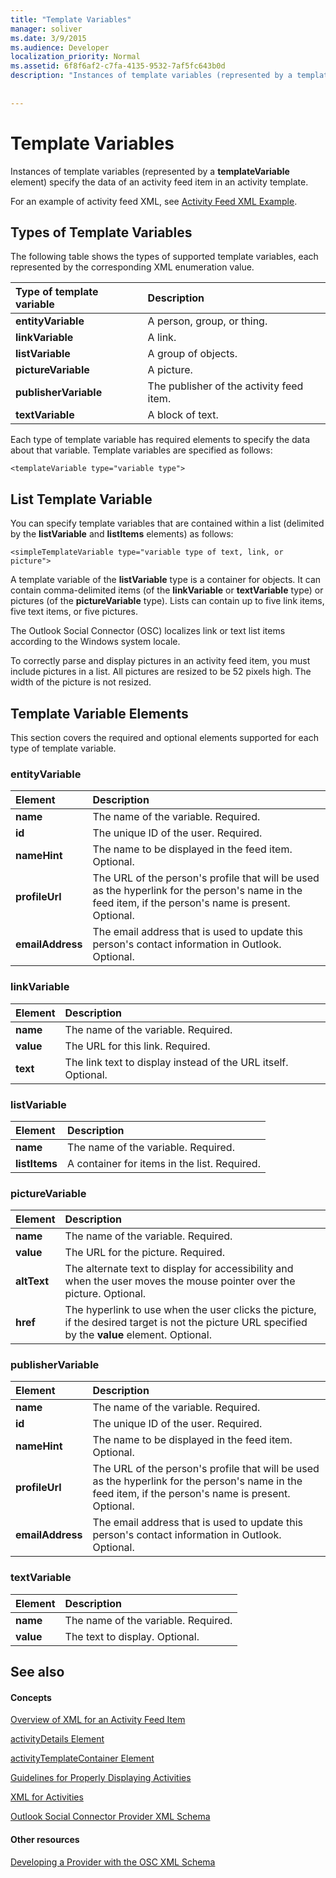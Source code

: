 ```yaml
---
title: "Template Variables"
manager: soliver
ms.date: 3/9/2015
ms.audience: Developer
localization_priority: Normal
ms.assetid: 6f8f6af2-c7fa-4135-9532-7af5fc643b0d
description: "Instances of template variables (represented by a templateVariable element) specify the data of an activity feed item in an activity template."
 
 
---
```


# Template Variables

Instances of template variables (represented by a **templateVariable** element) specify the data of an activity feed item in an activity template. 
  
For an example of activity feed XML, see [Activity Feed XML Example](activity-feed-xml-example.md).
  
## Types of Template Variables

The following table shows the types of supported template variables, each represented by the corresponding XML enumeration value.
  
|**Type of template variable**|**Description**|
|:-----|:-----|
|**entityVariable** <br/> |A person, group, or thing.  <br/> |
|**linkVariable** <br/> |A link.  <br/> |
|**listVariable** <br/> |A group of objects.  <br/> |
|**pictureVariable** <br/> |A picture.  <br/> |
|**publisherVariable** <br/> |The publisher of the activity feed item.  <br/> |
|**textVariable** <br/> |A block of text.  <br/> |
   
Each type of template variable has required elements to specify the data about that variable. Template variables are specified as follows:
  
 `<templateVariable type="variable type">`
  
## List Template Variable

You can specify template variables that are contained within a list (delimited by the **listVariable** and **listItems** elements) as follows: 
  
 `<simpleTemplateVariable type="variable type of text, link, or picture">`
  
A template variable of the **listVariable** type is a container for objects. It can contain comma-delimited items (of the **linkVariable** or **textVariable** type) or pictures (of the **pictureVariable** type). Lists can contain up to five link items, five text items, or five pictures. 
  
The Outlook Social Connector (OSC) localizes link or text list items according to the Windows system locale.
  
To correctly parse and display pictures in an activity feed item, you must include pictures in a list. All pictures are resized to be 52 pixels high. The width of the picture is not resized.
  
## Template Variable Elements

This section covers the required and optional elements supported for each type of template variable.
  
### entityVariable

|**Element**|**Description**|
|:-----|:-----|
|**name** <br/> |The name of the variable. Required.  <br/> |
|**id** <br/> |The unique ID of the user. Required.  <br/> |
|**nameHint** <br/> |The name to be displayed in the feed item. Optional.  <br/> |
|**profileUrl** <br/> |The URL of the person's profile that will be used as the hyperlink for the person's name in the feed item, if the person's name is present. Optional.  <br/> |
|**emailAddress** <br/> |The email address that is used to update this person's contact information in Outlook. Optional.  <br/> |
   
### linkVariable

|**Element**|**Description**|
|:-----|:-----|
|**name** <br/> |The name of the variable. Required.  <br/> |
|**value** <br/> |The URL for this link. Required.  <br/> |
|**text** <br/> |The link text to display instead of the URL itself. Optional.  <br/> |
   
### listVariable

|**Element**|**Description**|
|:-----|:-----|
|**name** <br/> |The name of the variable. Required.  <br/> |
|**listItems** <br/> |A container for items in the list. Required.  <br/> |
   
### pictureVariable

|**Element**|**Description**|
|:-----|:-----|
|**name** <br/> |The name of the variable. Required.  <br/> |
|**value** <br/> |The URL for the picture. Required.  <br/> |
|**altText** <br/> |The alternate text to display for accessibility and when the user moves the mouse pointer over the picture. Optional.  <br/> |
|**href** <br/> |The hyperlink to use when the user clicks the picture, if the desired target is not the picture URL specified by the **value** element. Optional.  <br/> |
   
### publisherVariable

|**Element**|**Description**|
|:-----|:-----|
|**name** <br/> |The name of the variable. Required.  <br/> |
|**id** <br/> |The unique ID of the user. Required.  <br/> |
|**nameHint** <br/> |The name to be displayed in the feed item. Optional.  <br/> |
|**profileUrl** <br/> |The URL of the person's profile that will be used as the hyperlink for the person's name in the feed item, if the person's name is present. Optional.  <br/> |
|**emailAddress** <br/> |The email address that is used to update this person's contact information in Outlook. Optional.  <br/> |
   
### textVariable

|**Element**|**Description**|
|:-----|:-----|
|**name** <br/> |The name of the variable. Required.  <br/> |
|**value** <br/> |The text to display. Optional.  <br/> |
   
## See also

#### Concepts

[Overview of XML for an Activity Feed Item](overview-of-xml-for-an-activity-feed-item.md)
  
[activityDetails Element](activitydetails-element.md)
  
[activityTemplateContainer Element](activitytemplatecontainer-element.md)
  
[Guidelines for Properly Displaying Activities](guidelines-for-properly-displaying-activities.md)
  
[XML for Activities](xml-for-activities.md)
  
[Outlook Social Connector Provider XML Schema](outlook-social-connector-provider-xml-schema.md)
#### Other resources

[Developing a Provider with the OSC XML Schema](developing-a-provider-with-the-osc-xml-schema.md)


